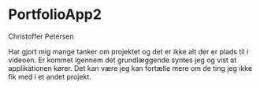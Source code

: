 # PortfolioApp2

Christoffer Petersen

Har gjort mig mange tanker om projektet og det er ikke alt der er plads til i videoen.
Er kommet igennem det grundlæggende syntes jeg og vist at applikationen kører.
Det kan være jeg kan fortælle mere om de ting jeg ikke fik med i et andet projekt.
